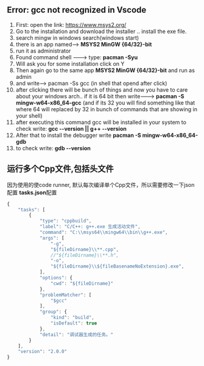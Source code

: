 ## Error: gcc not recognized in Vscode 
1. First: open the link: https://www.msys2.org/
2. Go to the installation and download the installer .. install the exe file.
3. search mingw in windows search(windows start)
4. there is an app named--> **MSYS2 MinGW {64/32}-bit**
5. run it as administrator
6. Found command shell ---> type: **pacman -Syu**
7. Will ask you for some installation click on Y
8. Then again go to the same app **MSYS2 MinGW {64/32}-bit** and run as admin
9. and write--> pacman -Ss gcc (in shell that opend after click)
10. after clicking there will be bunch of things and now you have to care about your windows arch.. if it is 64 bit then write---> **pacman -S mingw-w64-x86_64-gcc** (and if its 32 you will find something like that where 64 will replaced by 32 in bunch of commands that are showing in your shell)
11. after executing this command gcc will be installed in your system to check write: **gcc --version || g++ --version**
12. After that to install the debugger write **pacman -S mingw-w64-x86_64-gdb**
13. to check write: **gdb --version**
    

## 运行多个Cpp文件,包括头文件

因为使用的使code runner, 默认每次编译单个Cpp文件，所以需要修改一下json配置
**tasks.json**配置
``` javascript
{
    "tasks": [
        {
            "type": "cppbuild",
            "label": "C/C++: g++.exe 生成活动文件",
            "command": "C:\\msys64\\mingw64\\bin\\g++.exe",
            "args": [
                "-g",
                "${fileDirname}\\**.cpp",
                //"${fileDirname}\\**.h",
                "-o",
                "${fileDirname}\\${fileBasenameNoExtension}.exe",
            ],
            "options": {
                "cwd": "${fileDirname}"
            },
            "problemMatcher": [
                "$gcc"
            ],
            "group": {
                "kind": "build",
                "isDefault": true
            },
            "detail": "调试器生成的任务。"
        }
    ],
    "version": "2.0.0"
}
```